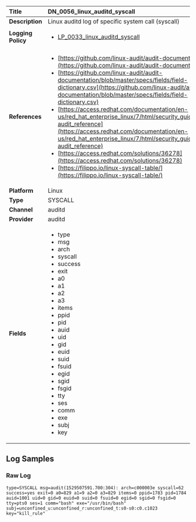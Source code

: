 | Title              | DN_0056_linux_auditd_syscall       |
|:-------------------|:------------------|
| **Description**    | Linux auditd log of specific system call (syscall) |
| **Logging Policy** | <ul><li>[LP_0033_linux_auditd_syscall](../Logging_Policies/LP_0033_linux_auditd_syscall.md)</li></ul> |
| **References**     | <ul><li>[https://github.com/linux-audit/audit-documentation](https://github.com/linux-audit/audit-documentation)</li><li>[https://github.com/linux-audit/audit-documentation/blob/master/specs/fields/field-dictionary.csv](https://github.com/linux-audit/audit-documentation/blob/master/specs/fields/field-dictionary.csv)</li><li>[https://access.redhat.com/documentation/en-us/red_hat_enterprise_linux/7/html/security_guide/app-audit_reference](https://access.redhat.com/documentation/en-us/red_hat_enterprise_linux/7/html/security_guide/app-audit_reference)</li><li>[https://access.redhat.com/solutions/36278](https://access.redhat.com/solutions/36278)</li><li>[https://filippo.io/linux-syscall-table/](https://filippo.io/linux-syscall-table/)</li></ul> |
| **Platform**       | Linux    |
| **Type**           | SYSCALL        |
| **Channel**        | auditd     |
| **Provider**       | auditd    |
| **Fields**         | <ul><li>type</li><li>msg</li><li>arch</li><li>syscall</li><li>success</li><li>exit</li><li>a0</li><li>a1</li><li>a2</li><li>a3</li><li>items</li><li>ppid</li><li>pid</li><li>auid</li><li>uid</li><li>gid</li><li>euid</li><li>suid</li><li>fsuid</li><li>egid</li><li>sgid</li><li>fsgid</li><li>tty</li><li>ses</li><li>comm</li><li>exe</li><li>subj</li><li>key</li></ul> |


## Log Samples

### Raw Log

```
type=SYSCALL msg=audit(1529507591.700:304): arch=c000003e syscall=62 success=yes exit=0 a0=829 a1=9 a2=0 a3=829 items=0 ppid=1783 pid=1784 auid=1001 uid=0 gid=0 euid=0 suid=0 fsuid=0 egid=0 sgid=0 fsgid=0 tty=pts0 ses=1 comm="bash" exe="/usr/bin/bash" subj=unconfined_u:unconfined_r:unconfined_t:s0-s0:c0.c1023 key="kill_rule"

```




